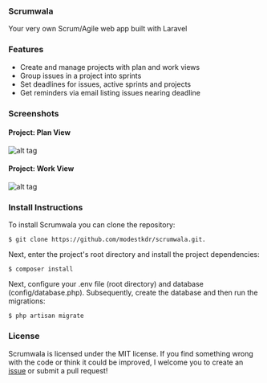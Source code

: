### Scrumwala
Your very own Scrum/Agile web app built with Laravel

### Features
* Create and manage projects with plan and work views
* Group issues in a project into sprints
* Set deadlines for issues, active sprints and projects
* Get reminders via email listing issues nearing deadline

### Screenshots

#### Project: Plan View
![alt tag](https://raw.githubusercontent.com/modestkdr/Scrumwala/master/screenshots/project-plan-view.png)


#### Project: Work View
![alt tag](https://raw.githubusercontent.com/modestkdr/Scrumwala/master/screenshots/project-show-view.png)

### Install Instructions
To install Scrumwala you can clone the repository:

```
$ git clone https://github.com/modestkdr/scrumwala.git.
```


Next, enter the project's root directory and install the project dependencies:

```
$ composer install
```

Next, configure your .env file (root directory) and database (config/database.php). Subsequently, create the database and then run the migrations:

```
$ php artisan migrate
```

### License
Scrumwala is licensed under the MIT license. If you find something wrong with the code or think it could be improved, I welcome you to create an <a href="https://github.com/modestkdr/scrumwala/issues">issue</a> or submit a pull request!

